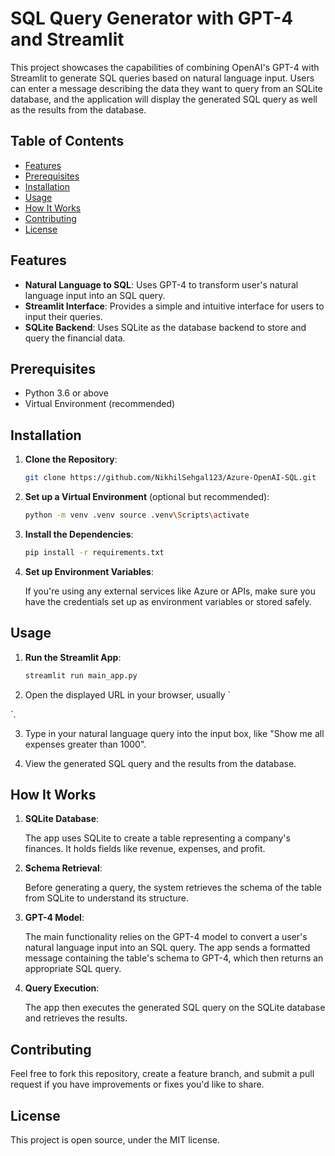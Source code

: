 # SQL Query Generator with GPT-4 and Streamlit

This project showcases the capabilities of combining OpenAI's GPT-4 with Streamlit to generate SQL queries based on natural language input. Users can enter a message describing the data they want to query from an SQLite database, and the application will display the generated SQL query as well as the results from the database.

## Table of Contents

- [Features](#features)
- [Prerequisites](#prerequisites)
- [Installation](#installation)
- [Usage](#usage)
- [How It Works](#how-it-works)
- [Contributing](#contributing)
- [License](#license)

## Features

- **Natural Language to SQL**: Uses GPT-4 to transform user's natural language input into an SQL query.
- **Streamlit Interface**: Provides a simple and intuitive interface for users to input their queries.
- **SQLite Backend**: Uses SQLite as the database backend to store and query the financial data.
  
## Prerequisites

- Python 3.6 or above
- Virtual Environment (recommended)

## Installation

1. **Clone the Repository**:
    ```bash
    git clone https://github.com/NikhilSehgal123/Azure-OpenAI-SQL.git
    ```

2. **Set up a Virtual Environment** (optional but recommended):
    ```bash
    python -m venv .venv source .venv\Scripts\activate
    ```

3. **Install the Dependencies**:
    ```bash
    pip install -r requirements.txt
    ```

4. **Set up Environment Variables**:
   
   If you're using any external services like Azure or APIs, make sure you have the credentials set up as environment variables or stored safely.

## Usage

1. **Run the Streamlit App**:
    ```bash
    streamlit run main_app.py
    ```

2. Open the displayed URL in your browser, usually `

`.

3. Type in your natural language query into the input box, like "Show me all expenses greater than 1000".

4. View the generated SQL query and the results from the database.

## How It Works

1. **SQLite Database**:

   The app uses SQLite to create a table representing a company's finances. It holds fields like revenue, expenses, and profit.

2. **Schema Retrieval**:

   Before generating a query, the system retrieves the schema of the table from SQLite to understand its structure.

3. **GPT-4 Model**:

   The main functionality relies on the GPT-4 model to convert a user's natural language input into an SQL query. The app sends a formatted message containing the table's schema to GPT-4, which then returns an appropriate SQL query.

4. **Query Execution**:

   The app then executes the generated SQL query on the SQLite database and retrieves the results.

## Contributing

Feel free to fork this repository, create a feature branch, and submit a pull request if you have improvements or fixes you'd like to share.

## License

This project is open source, under the MIT license.
